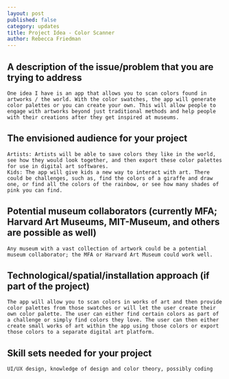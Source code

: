 ```yaml
---
layout: post
published: false
category: updates
title: Project Idea - Color Scanner
author: Rebecca Friedman
---
```

## A description of the issue/problem that you are trying to address
	One idea I have is an app that allows you to scan colors found in artworks / the world. With the color swatches, the app will generate color palettes or you can create your own. This will allow people to engage with artworks beyond just traditional methods and help people with their creations after they get inspired at museums. 

## The envisioned audience for your project
	Artists: Artists will be able to save colors they like in the world, see how they would look together, and then export these color palettes for use in digital art softwares. 
	Kids: The app will give kids a new way to interact with art. There could be challenges, such as, find the colors of a giraffe and draw one, or find all the colors of the rainbow, or see how many shades of pink you can find. 

## Potential museum collaborators (currently MFA; Harvard Art Museums, MIT-Museum, and others are possible as well)
	Any museum with a vast collection of artwork could be a potential museum collaborator; the MFA or Harvard Art Museum could work well. 

## Technological/spatial/installation approach (if part of the project)
	The app will allow you to scan colors in works of art and then provide color palettes from those swatches or will let the user create their own color palette. The user can either find certain colors as part of a challenge or simply find colors they love. The user can then either create small works of art within the app using those colors or export those colors to a separate digital art platform. 

## Skill sets needed for your project
	UI/UX design, knowledge of design and color theory, possibly coding 

